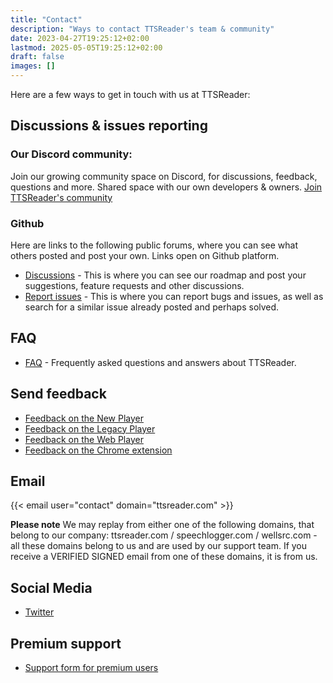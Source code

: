 ```yaml
---
title: "Contact"
description: "Ways to contact TTSReader's team & community"
date: 2023-04-27T19:25:12+02:00
lastmod: 2025-05-05T19:25:12+02:00
draft: false
images: []
---
```


Here are a few ways to get in touch with us at TTSReader:

## Discussions & issues reporting

### Our Discord community:

Join our growing community space on Discord, for discussions, feedback, questions and more. Shared space with our own developers & owners. [Join TTSReader's community](https://discord.gg/GQT5f5kM)

### Github

Here are links to the following public forums, where you can see what others posted and post your own. Links open on Github platform.
- [Discussions](https://github.com/ttsreader/ttsreader-web/discussions) - This is where you can see our roadmap and post your suggestions, feature requests and other discussions.
- [Report issues](https://github.com/ttsreader/ttsreader-web/issues) - This is where you can report bugs and issues, as well as search for a similar issue already posted and perhaps solved.

## FAQ
- [FAQ](/faq/) - Frequently asked questions and answers about TTSReader.

## Send feedback
- [Feedback on the New Player](https://docs.google.com/forms/d/e/1FAIpQLSecnm9ZnFje9S6OSSQqP4Ts4av-hSmhAUbuLvQAojWUdckAtg/viewform?usp=sf_link)
- [Feedback on the Legacy Player](https://docs.google.com/forms/d/e/1FAIpQLSdVYIL6UxGrX3VSgJvdrYq2XE0tdCP3BXfScDf5MT4INYXh_w/viewform?usp=sf_link)
- [Feedback on the Web Player](https://docs.google.com/forms/d/e/1FAIpQLSdYGXU2VKVWsJrs8rrqJ9IF9lPlw7Oe3pz01SzMCAWjhluZmg/viewform?usp=sf_link)
- [Feedback on the Chrome extension](https://docs.google.com/forms/d/e/1FAIpQLSdrXYHPCdhNNEpXgoGZ3aV1_zAPrkjlrQGJURn3jWIvIsIj6g/viewform?usp=sf_link)

## Email
{{< email user="contact" domain="ttsreader.com" >}}

**Please note** We may replay from either one of the following domains, that belong to our company: ttsreader.com / speechlogger.com / wellsrc.com - all these domains belong to us and are used by our support team. If you receive a VERIFIED SIGNED email from one of these domains, it is from us.

## Social Media
- [Twitter](https://twitter.com/speechlogger)

## Premium support
- [Support form for premium users](https://docs.google.com/forms/d/e/1FAIpQLSc-gAEGNiCixhSjTjkJXu3cYSqDJYEMa9vPzRPKnY6Pei_yrQ/viewform?usp=sf_link)
